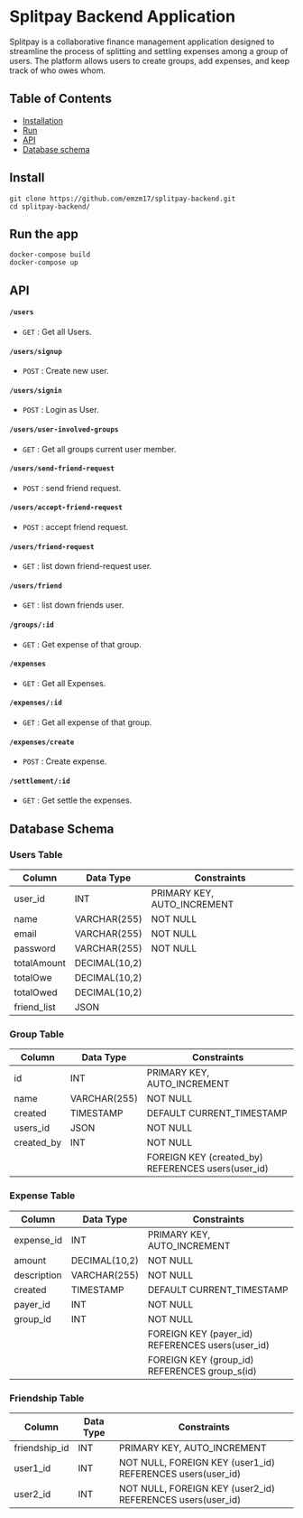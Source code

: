 # Splitpay Backend Application
Splitpay is a collaborative finance management application designed to streamline the process of splitting and settling expenses among a group of users. The platform allows users to create groups, add expenses, and keep track of who owes whom.


## Table of Contents

- [Installation](#Install)
- [Run](#run)
- [API](#api)
- [Database schema](#databaseschema)



## Install

    git clone https://github.com/emzm17/splitpay-backend.git
    cd splitpay-backend/

## Run the app


    docker-compose build
    docker-compose up

    
    
## API

#### `/users`
* `GET` : Get all Users.
#### `/users/signup`
* `POST` : Create new user.
#### `/users/signin`
* `POST` : Login as User.
#### `/users/user-involved-groups`
* `GET` : Get all groups current user member.
#### `/users/send-friend-request`
* `POST` : send friend request.
#### `/users/accept-friend-request`
* `POST` : accept friend request.
#### `/users/friend-request`
* `GET` : list down friend-request user.
#### `/users/friend`
* `GET` : list down friends user. 
#### `/groups/:id`
* `GET` : Get expense of that group.
#### `/expenses`
* `GET` : Get all Expenses.
#### `/expenses/:id`
* `GET` : Get all expense of that group.
#### `/expenses/create`
* `POST` : Create expense.
#### `/settlement/:id`
* `GET` : Get settle the expenses.

## Database Schema 
   
    
### Users Table
| Column        | Data Type         | Constraints          |
|---------------|-------------------|----------------------|
| user_id       | INT               | PRIMARY KEY, AUTO_INCREMENT |
| name          | VARCHAR(255)      | NOT NULL             |
| email         | VARCHAR(255)      | NOT NULL             |
| password      | VARCHAR(255)      | NOT NULL             |
| totalAmount   | DECIMAL(10,2)     |                      |
| totalOwe      | DECIMAL(10,2)     |                      |
| totalOwed     | DECIMAL(10,2)     |                      |
| friend_list   | JSON              |                      |

### Group Table
| Column        | Data Type         | Constraints                        |
|---------------|-------------------|------------------------------------|
| id            | INT               | PRIMARY KEY, AUTO_INCREMENT         |
| name          | VARCHAR(255)      | NOT NULL                           |
| created       | TIMESTAMP         | DEFAULT CURRENT_TIMESTAMP          |
| users_id      | JSON              | NOT NULL                           |
| created_by    | INT               | NOT NULL                           |
|               |                   | FOREIGN KEY (created_by) REFERENCES users(user_id) |

### Expense Table
| Column        | Data Type         | Constraints                                    |
|---------------|-------------------|------------------------------------------------|
| expense_id    | INT               | PRIMARY KEY, AUTO_INCREMENT                   |
| amount        | DECIMAL(10,2)     | NOT NULL                                       |
| description   | VARCHAR(255)      | NOT NULL                                       |
| created       | TIMESTAMP         | DEFAULT CURRENT_TIMESTAMP                    |
| payer_id      | INT               | NOT NULL                                       |
| group_id      | INT               | NOT NULL                                       |
|               |                   | FOREIGN KEY (payer_id) REFERENCES users(user_id) |
|               |                   | FOREIGN KEY (group_id) REFERENCES group_s(id)  |

### Friendship Table
| Column          | Data Type | Constraints                                  |
|-----------------|-----------|----------------------------------------------|
| friendship_id   | INT       | PRIMARY KEY, AUTO_INCREMENT                 |
| user1_id        | INT       | NOT NULL, FOREIGN KEY (user1_id) REFERENCES users(user_id) |
| user2_id        | INT       | NOT NULL, FOREIGN KEY (user2_id) REFERENCES users(user_id) |


  
  
  
   
   
   
  
  
  
 
 
    




  
